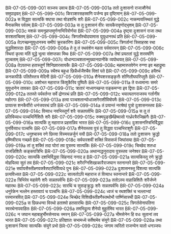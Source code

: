 BR-07-05-099-001	सञ्जय उवाच
BR-07-05-099-001a	ततो दुःशासनो राजञ्शैनेयं समुपाद्रवत्
BR-07-05-099-001c	किरञ्शरसहस्राणि पर्जन्य इव वृष्टिमान्
BR-07-05-099-002a	स विद्ध्वा सात्यकिं षष्ट्या तथा षोडशभिः शरैः
BR-07-05-099-002c	नाकम्पयत्स्थितं युद्धे मैनाकमिव पर्वतम्
BR-07-05-099-003a	स तु दुःशासनं वीरः सायकैरावृणोद्भृशम्
BR-07-05-099-003c	मशकं समनुप्राप्तमूर्णनाभिरिवोर्णया
BR-07-05-099-004a	दृष्ट्वा दुःशासनं राजा तथा शरशताचितम्
BR-07-05-099-004c	त्रिगर्तांश्चोदयामास युयुधानरथं प्रति
BR-07-05-099-005a	तेऽगच्छन्युयुधानस्य समीपं क्रूरकारिणः
BR-07-05-099-005c	त्रिगर्तानां त्रिसाहस्रा रथा युद्धविशारदाः
BR-07-05-099-006a	ते तु तं रथवंशेन महता पर्यवारयन्
BR-07-05-099-006c	स्थिरां कृत्वा मतिं युद्धे भूत्वा संशप्तका मिथः
BR-07-05-099-007a	तेषां प्रयततां युद्धे शरवर्षाणि मुञ्चताम्
BR-07-05-099-007c	योधान्पञ्चशतान्मुख्यानग्रानीके व्यपोथयत्
BR-07-05-099-008a	तेऽपतन्त हतास्तूर्णं शिनिप्रवरसायकैः
BR-07-05-099-008c	महामारुतवेगेन रुग्णा इव महाद्रुमाः
BR-07-05-099-009a	रथैश्च बहुधा छिन्नैर्ध्वजैश्चैव विशां पते
BR-07-05-099-009c	हयैश्च कनकापीडैः पतितैस्तत्र मेदिनी
BR-07-05-099-010a	शैनेयशरसङ्कृत्तैः शोणितौघपरिप्लुतैः
BR-07-05-099-010c	अशोभत महाराज किंशुकैरिव पुष्पितैः
BR-07-05-099-011a	ते वध्यमानाः समरे युयुधानेन तावकाः
BR-07-05-099-011c	त्रातारं नाध्यगच्छन्त पङ्कमग्ना इव द्विपाः
BR-07-05-099-012a	ततस्ते पर्यवर्तन्त सर्वे द्रोणरथं प्रति
BR-07-05-099-012c	भयात्पतगराजस्य गर्तानीव महोरगाः
BR-07-05-099-013a	हत्वा पञ्चशतान्योधाञ्शरैराशीविषोपमैः
BR-07-05-099-013c	प्रायात्स शनकैर्वीरो धनंजयरथं प्रति
BR-07-05-099-014a	तं प्रयान्तं नरश्रेष्ठं पुत्रो दुःशासनस्तव
BR-07-05-099-014c	विव्याध नवभिस्तूर्णं शरैः सन्नतपर्वभिः
BR-07-05-099-015a	स तु तं प्रतिविव्याध पञ्चभिर्निशितैः शरैः
BR-07-05-099-015c	रुक्मपुङ्खैर्महेष्वासो गार्ध्रपत्रैरजिह्मगैः
BR-07-05-099-016a	सात्यकिं तु महाराज प्रहसन्निव भारत
BR-07-05-099-016c	दुःशासनस्त्रिभिर्विद्ध्वा पुनर्विव्याध पञ्चभिः
BR-07-05-099-017a	शैनेयस्तव पुत्रं तु विद्ध्वा पञ्चभिराशुगैः
BR-07-05-099-017c	धनुश्चास्य रणे छित्त्वा विस्मयन्नर्जुनं ययौ
BR-07-05-099-018a	ततो दुःशासनः क्रुद्धो वृष्णिवीराय गच्छते
BR-07-05-099-018c	सर्वपारशवीं शक्तिं विससर्ज जिघांसया
BR-07-05-099-019a	तां तु शक्तिं तदा घोरां तव पुत्रस्य सात्यकिः
BR-07-05-099-019c	चिच्छेद शतधा राजन्निशितैः कङ्कपत्रिभिः
BR-07-05-099-020a	अथान्यद्धनुरादाय पुत्रस्तव जनेश्वर
BR-07-05-099-020c	सात्यकिं दशभिर्विद्ध्वा सिंहनादं ननाद ह
BR-07-05-099-021a	सात्यकिस्तु रणे क्रुद्धो मोहयित्वा सुतं तव
BR-07-05-099-021c	शरैरग्निशिखाकारैराजघान स्तनान्तरे
BR-07-05-099-021e	सर्वायसैस्तीक्ष्णवक्त्रैरष्टाभिर्विव्यधे पुनः
BR-07-05-099-022a	दुःशासनस्तु विंशत्या सात्यकिं प्रत्यविध्यत
BR-07-05-099-022c	सात्वतोऽपि महाराज तं विव्याध स्तनान्तरे
BR-07-05-099-022e	त्रिभिरेव महावेगैः शरैः सन्नतपर्वभिः
BR-07-05-099-023a	ततोऽस्य वाहान्निशितैः शरैर्जघ्ने महारथः
BR-07-05-099-023c	सारथिं च सुसङ्क्रुद्धः शरैः सन्नतपर्वभिः
BR-07-05-099-024a	धनुरेकेन भल्लेन हस्तावापं च पञ्चभिः
BR-07-05-099-024c	ध्वजं च रथशक्तिं च भल्लाभ्यां परमास्त्रवित्
BR-07-05-099-024e	चिच्छेद विशिखैस्तीक्ष्णैस्तथोभौ पार्ष्णिसारथी
BR-07-05-099-025a	स छिन्नधन्वा विरथो हताश्वो हतसारथिः
BR-07-05-099-025c	त्रिगर्तसेनापतिना स्वरथेनापवाहितः
BR-07-05-099-026a	तमभिद्रुत्य शैनेयो मुहूर्तमिव भारत
BR-07-05-099-026c	न जघान महाबाहुर्भीमसेनवचः स्मरन्
BR-07-05-099-027a	भीमसेनेन हि वधः सुतानां तव भारत
BR-07-05-099-027c	प्रतिज्ञातः सभामध्ये सर्वेषामेव संयुगे
BR-07-05-099-028a	तथा दुःशासनं जित्वा सात्यकिः संयुगे प्रभो
BR-07-05-099-028c	जगाम त्वरितो राजन्येन यातो धनञ्जयः
